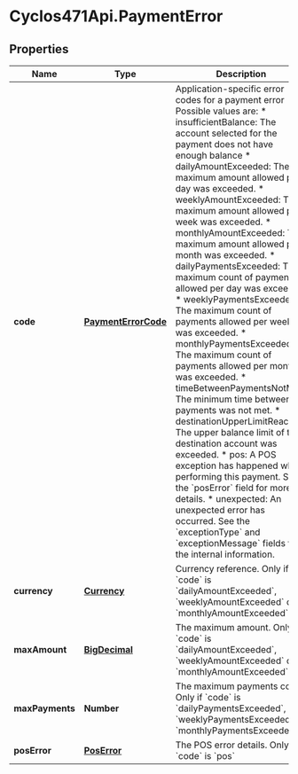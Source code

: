 # Cyclos471Api.PaymentError

## Properties
Name | Type | Description | Notes
------------ | ------------- | ------------- | -------------
**code** | [**PaymentErrorCode**](PaymentErrorCode.md) | Application-specific error codes for a payment error  Possible values are: * insufficientBalance: The account selected for the payment does not have enough balance * dailyAmountExceeded: The maximum amount allowed per day was exceeded.   * weeklyAmountExceeded: The maximum amount allowed per week was exceeded. * monthlyAmountExceeded: The maximum amount allowed per month was exceeded. * dailyPaymentsExceeded: The maximum count of payments allowed per day was exceeded. * weeklyPaymentsExceeded: The maximum count of payments allowed per week was exceeded. * monthlyPaymentsExceeded: The maximum count of payments allowed per month was exceeded. * timeBetweenPaymentsNotMet: The minimum time between payments was not met. * destinationUpperLimitReached: The upper balance limit of the destination account was exceeded. * pos: A POS exception has happened when performing this payment. See the &#x60;posError&#x60; field for more details.    * unexpected: An unexpected error has occurred. See the &#x60;exceptionType&#x60; and &#x60;exceptionMessage&#x60; fields for the internal information.  | [optional] 
**currency** | [**Currency**](Currency.md) | Currency reference. Only if &#x60;code&#x60; is &#x60;dailyAmountExceeded&#x60;, &#x60;weeklyAmountExceeded&#x60; or &#x60;monthlyAmountExceeded&#x60;            | [optional] 
**maxAmount** | [**BigDecimal**](BigDecimal.md) | The maximum amount. Only if &#x60;code&#x60; is &#x60;dailyAmountExceeded&#x60;, &#x60;weeklyAmountExceeded&#x60; or &#x60;monthlyAmountExceeded&#x60;            | [optional] 
**maxPayments** | **Number** | The maximum payments count. Only if &#x60;code&#x60; is &#x60;dailyPaymentsExceeded&#x60;, &#x60;weeklyPaymentsExceeded&#x60; or &#x60;monthlyPaymentsExceeded&#x60;            | [optional] 
**posError** | [**PosError**](PosError.md) | The POS error details. Only if &#x60;code&#x60; is &#x60;pos&#x60;            | [optional] 


